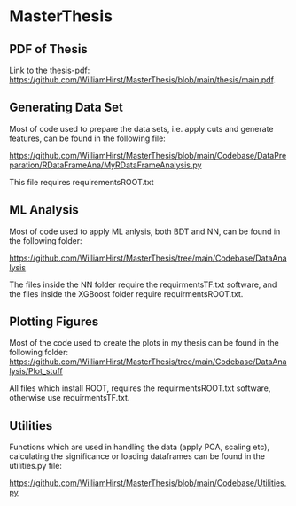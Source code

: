 # MasterThesis

## PDF of Thesis
Link to the thesis-pdf: https://github.com/WilliamHirst/MasterThesis/blob/main/thesis/main.pdf.

## Generating Data Set
Most of code used to prepare the data sets, i.e. apply cuts and generate features, can be found in the following file:

https://github.com/WilliamHirst/MasterThesis/blob/main/Codebase/DataPreparation/RDataFrameAna/MyRDataFrameAnalysis.py

This file requires requirementsROOT.txt 

## ML Analysis 
Most of code used to apply ML anlysis, both BDT and NN, can be found in the following folder:

https://github.com/WilliamHirst/MasterThesis/tree/main/Codebase/DataAnalysis

The files inside the NN folder require the requirmentsTF.txt software, and the files inside the XGBoost folder require requirmentsROOT.txt.

## Plotting Figures
Most of the code used to create the plots in my thesis can be found in the following folder:
https://github.com/WilliamHirst/MasterThesis/tree/main/Codebase/DataAnalysis/Plot_stuff

All files which install ROOT, requires the requirmentsROOT.txt software, otherwise use requirmentsTF.txt.

## Utilities 

Functions which are used in handling the data (apply PCA, scaling etc), calculating the significance or loading dataframes can be found in the utilities.py file:

https://github.com/WilliamHirst/MasterThesis/blob/main/Codebase/Utilities.py
